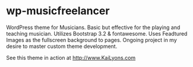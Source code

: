 # wp-musicfreelancer
WordPress theme for Musicians. Basic but effective for the playing and teaching musician.
Utilizes Bootstrap 3.2 & fontawesome. 
Uses Feadtured Images as the fullscreen background to pages.
Ongoing project in my desire to master custom theme development.

See this theme in action at http://www.KaiLyons.com

